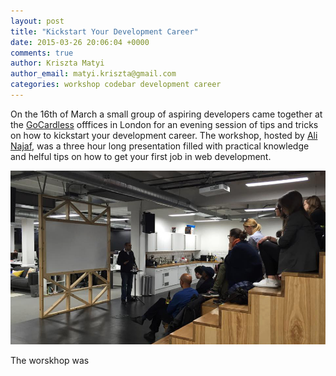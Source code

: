 ```yaml
---
layout: post
title: "Kickstart Your Development Career"
date: 2015-03-26 20:06:04 +0000
comments: true
author: Kriszta Matyi
author_email: matyi.kriszta@gmail.com
categories: workshop codebar development career
---
```


On the 16th of March a small group of aspiring developers came together at the [GoCardless](https://gocardless.com/) offfices in London for an evening session of tips and tricks on how to kickstart your development career. The workshop, hosted by [Ali Najaf](https://twitter.com/alinajaf), was a three hour long presentation filled with practical knowledge and helful tips on how to get your first job in web development.

[![Kickstart your dev career](/images/kickstart-your-dev-career.jpg)]()

The worskhop was  



